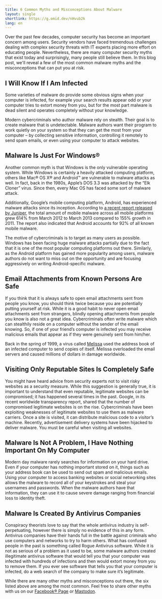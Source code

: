 ```yaml
---
title: 6 Common Myths and Misconceptions About Malware
layout: single
shortlink: https://g.omid.dev/nHvub2k
lang: en
---
```

Over the past few decades, computer security has become an important concern among users. Security vendors have faced tremendous challenges dealing with complex security threats with IT experts placing more effort on educating people. Nevertheless, there are many computer security myths that exist today and surprisingly, many people still believe them. In this blog post, we'll reveal a few of the most common malware myths and the misconceptions that can put you at risk.

## I Will Know If I Am Infected

Some varieties of malware do provide some obvious signs when your computer is infected, for example your search results appear odd or your computer tries to extort money from you, but for the most part malware is dead silent and operates completely without your knowledge.

Modern cybercriminals who author malware rely on stealth. Their goal is to create malware that is undetectable. Malware authors want their program to work quietly on your system so that they can get the most from your computer – by collecting sensitive information, controlling it remotely to send spam emails, or even using your computer to attack websites.

## Malware Is Just For Windows®

Another common myth is that Windows is the only vulnerable operating system. While Windows is certainly a heavily attacked computing platform, others like Mac® OS X® and Android™ are vulnerable to malware attacks as well. In fact, back in the 1980s, Apple’s DOS 3.3 was attacked by the “Elk Cloner” virus. Since then, every Mac OS has faced some sort of malware attack.

Additionally, Google’s mobile computing platform, Android, has experienced malware attacks since its inception. According to [a recent report released by Juniper](http://www.juniper.net/us/en/forms/mobile-threats-report/?utm_source=promo&utm_medium=home_page&utm_content=carousel&utm_campaign=mobile-threats-report-0613), the total amount of mobile malware across all mobile platforms grew 614% from March 2012 to March 2013 compared to 155% growth in 2011. The report also indicated that Android accounts for 92% of all known mobile malware.

The motive of cybercriminals is to target as many users as possible. Windows has been facing huge malware attacks partially due to the fact that it is one of the most popular computing platforms out there. Similarly, as the Android platform has gained more popularity among users, malware authors do not want to miss out on the opportunity and are focusing aggressively on writing Android-specific malware.

## Email Attachments from Known Persons Are Safe

If you think that it is always safe to open email attachments sent from people you know, you should think twice because you are potentially putting yourself at risk. While it is a good habit to never open email attachments sent from strangers, blindly opening attachments from people you know is also not a great idea. Cybercriminals often write malware which can stealthily reside on a computer without the sender of the email knowing. So, if one of your friend’s computer is infected you may receive malicious emails that appear as if they were genuinely sent from him/her.

Back in the spring of 1999, a virus called [Melissa](http://malware.wikia.com/wiki/Melissa) used the address book of an infected computer to send copies of itself. Melissa overloaded the email servers and caused millions of dollars in damage worldwide.

## Visiting Only Reputable Sites Is Completely Safe

You might have heard advice from security experts not to visit risky websites as a security measure. While this suggestion is generally true, it is important to understand that even reputable, legitimate websites can be compromised; it has happened several times in the past. Google, in its recent worldwide transparency report, shared that the number of compromised legitimate websites is on the rise. Cybercriminals have been exploiting weaknesses of legitimate websites to use them as malware carriers. Once a site is visited, it can distribute malicious code to a visitor’s machine. Recently, advertisement delivery systems have been hijacked to deliver malware. You must be careful when visiting all websites.

## Malware Is Not A Problem, I Have Nothing Important On My Computer

Modern day malware rarely searches for information on your hard drive. Even if your computer has nothing important stored on it, things such as your address book can be used to send out spam and malicious emails. Using your computer to access banking websites or social networking sites allows the malware to record all of your keystrokes and steal your usernames and passwords. When the malware authors have that information, they can use it to cause severe damage ranging from financial loss to identity theft.

## Malware Is Created By Antivirus Companies

Conspiracy theorists love to say that the whole antivirus industry is self-perpetuating, however there is simply no evidence of this in any form. Antivirus companies have their hands full in the battle against criminals who use computers and networks to try to harm others. What has confused people in the past is something called Rogue Antivirus software. While it is not as serious of a problem as it used to be, some malware authors created illegitimate antivirus software that would tell you that your computer was infected with hundreds of infections and then would extort money from you to remove them. If you ever see software that tells you that your computer is infected, do a web search of the company to make sure it’s legitimate.

While there are many other myths and misconceptions out there, the six listed above are among the most common. Feel free to share other myths with us on our [Facebook® Page](https://www.facebook.com/omidsnetwork/) or [Mastodon](https://noc.social/@omid).
